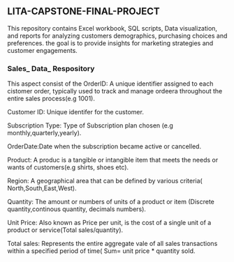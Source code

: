 ## LITA-CAPSTONE-FINAL-PROJECT
This repository contains Excel workbook, SQL scripts, Data visualization, and reports for analyzing customers demographics, purchasing choices and preferences. the goal is to provide insights for marketing strategies and customer engagements.

### Sales_ Data_ Respository
This aspect consist of the OrderID: A unique identifier assigned to each cistomer order, typically used to track and manage ordeera throughout the entire sales process(e.g 1001).

Customer ID: Unique identifer for the customer.

Subscription Type: Type of Subscription plan chosen (e.g monthly,quarterly,yearly).

OrderDate:Date when the subscription became active or cancelled.

Product: A produc is a tangible or intangible item that meets the needs or wants of customers(e.g shirts, shoes etc).

Region: A geographical area that can be defined by various criteria( North,South,East,West).

Quantity: The amount or numbers of units of a product or item (Discrete quantity,continous quantity, decimals numbers).

Unit Price: Also known as Price per unit, is the cost of a single unit of a product or service(Total sales/quantity).

Total sales: Represents the entire aggregate vale of all sales transactions within a specified period of time( Sum= unit price * quantity sold.
